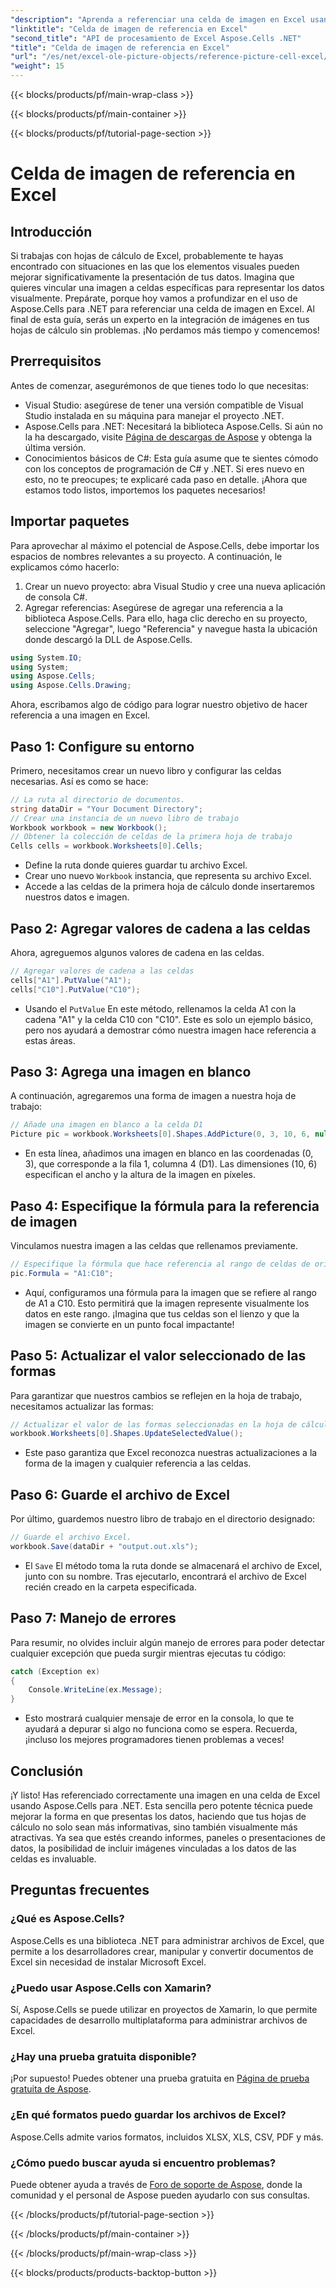 ```yaml
---
"description": "Aprenda a referenciar una celda de imagen en Excel usando Aspose.Cells para .NET con este tutorial paso a paso. Mejore sus hojas de cálculo."
"linktitle": "Celda de imagen de referencia en Excel"
"second_title": "API de procesamiento de Excel Aspose.Cells .NET"
"title": "Celda de imagen de referencia en Excel"
"url": "/es/net/excel-ole-picture-objects/reference-picture-cell-excel/"
"weight": 15
---
```


{{< blocks/products/pf/main-wrap-class >}}

{{< blocks/products/pf/main-container >}}

{{< blocks/products/pf/tutorial-page-section >}}

# Celda de imagen de referencia en Excel

## Introducción
Si trabajas con hojas de cálculo de Excel, probablemente te hayas encontrado con situaciones en las que los elementos visuales pueden mejorar significativamente la presentación de tus datos. Imagina que quieres vincular una imagen a celdas específicas para representar los datos visualmente. Prepárate, porque hoy vamos a profundizar en el uso de Aspose.Cells para .NET para referenciar una celda de imagen en Excel. Al final de esta guía, serás un experto en la integración de imágenes en tus hojas de cálculo sin problemas. ¡No perdamos más tiempo y comencemos!
## Prerrequisitos
Antes de comenzar, asegurémonos de que tienes todo lo que necesitas:
- Visual Studio: asegúrese de tener una versión compatible de Visual Studio instalada en su máquina para manejar el proyecto .NET.
- Aspose.Cells para .NET: Necesitará la biblioteca Aspose.Cells. Si aún no la ha descargado, visite [Página de descargas de Aspose](https://releases.aspose.com/cells/net/) y obtenga la última versión.
- Conocimientos básicos de C#: Esta guía asume que te sientes cómodo con los conceptos de programación de C# y .NET. Si eres nuevo en esto, no te preocupes; te explicaré cada paso en detalle.
¡Ahora que estamos todo listos, importemos los paquetes necesarios!
## Importar paquetes
Para aprovechar al máximo el potencial de Aspose.Cells, debe importar los espacios de nombres relevantes a su proyecto. A continuación, le explicamos cómo hacerlo:
1. Crear un nuevo proyecto: abra Visual Studio y cree una nueva aplicación de consola C#.
2. Agregar referencias: Asegúrese de agregar una referencia a la biblioteca Aspose.Cells. Para ello, haga clic derecho en su proyecto, seleccione "Agregar", luego "Referencia" y navegue hasta la ubicación donde descargó la DLL de Aspose.Cells.
```csharp
using System.IO;
using System;
using Aspose.Cells;
using Aspose.Cells.Drawing;
```
Ahora, escribamos algo de código para lograr nuestro objetivo de hacer referencia a una imagen en Excel.
## Paso 1: Configure su entorno
Primero, necesitamos crear un nuevo libro y configurar las celdas necesarias. Así es como se hace:
```csharp
// La ruta al directorio de documentos.
string dataDir = "Your Document Directory";
// Crear una instancia de un nuevo libro de trabajo
Workbook workbook = new Workbook();
// Obtener la colección de celdas de la primera hoja de trabajo
Cells cells = workbook.Worksheets[0].Cells;
```
 
- Define la ruta donde quieres guardar tu archivo Excel.
- Crear uno nuevo `Workbook` instancia, que representa su archivo Excel.
- Accede a las celdas de la primera hoja de cálculo donde insertaremos nuestros datos e imagen.
## Paso 2: Agregar valores de cadena a las celdas
Ahora, agreguemos algunos valores de cadena en las celdas. 
```csharp
// Agregar valores de cadena a las celdas
cells["A1"].PutValue("A1");
cells["C10"].PutValue("C10");
```
 
- Usando el `PutValue` En este método, rellenamos la celda A1 con la cadena "A1" y la celda C10 con "C10". Este es solo un ejemplo básico, pero nos ayudará a demostrar cómo nuestra imagen hace referencia a estas áreas.
## Paso 3: Agrega una imagen en blanco
A continuación, agregaremos una forma de imagen a nuestra hoja de trabajo:
```csharp
// Añade una imagen en blanco a la celda D1
Picture pic = workbook.Worksheets[0].Shapes.AddPicture(0, 3, 10, 6, null);
```
 
- En esta línea, añadimos una imagen en blanco en las coordenadas (0, 3), que corresponde a la fila 1, columna 4 (D1). Las dimensiones (10, 6) especifican el ancho y la altura de la imagen en píxeles.
## Paso 4: Especifique la fórmula para la referencia de imagen
Vinculamos nuestra imagen a las celdas que rellenamos previamente.
```csharp
// Especifique la fórmula que hace referencia al rango de celdas de origen
pic.Formula = "A1:C10";
```

- Aquí, configuramos una fórmula para la imagen que se refiere al rango de A1 a C10. Esto permitirá que la imagen represente visualmente los datos en este rango. ¡Imagina que tus celdas son el lienzo y que la imagen se convierte en un punto focal impactante!
## Paso 5: Actualizar el valor seleccionado de las formas
Para garantizar que nuestros cambios se reflejen en la hoja de trabajo, necesitamos actualizar las formas:
```csharp
// Actualizar el valor de las formas seleccionadas en la hoja de cálculo
workbook.Worksheets[0].Shapes.UpdateSelectedValue();
```

- Este paso garantiza que Excel reconozca nuestras actualizaciones a la forma de la imagen y cualquier referencia a las celdas.
## Paso 6: Guarde el archivo de Excel
Por último, guardemos nuestro libro de trabajo en el directorio designado:
```csharp
// Guarde el archivo Excel.
workbook.Save(dataDir + "output.out.xls");
```

- El `Save` El método toma la ruta donde se almacenará el archivo de Excel, junto con su nombre. Tras ejecutarlo, encontrará el archivo de Excel recién creado en la carpeta especificada.
## Paso 7: Manejo de errores
Para resumir, no olvides incluir algún manejo de errores para poder detectar cualquier excepción que pueda surgir mientras ejecutas tu código:
```csharp
catch (Exception ex)
{
    Console.WriteLine(ex.Message);
}
```

- Esto mostrará cualquier mensaje de error en la consola, lo que te ayudará a depurar si algo no funciona como se espera. Recuerda, ¡incluso los mejores programadores tienen problemas a veces!
## Conclusión
¡Y listo! Has referenciado correctamente una imagen en una celda de Excel usando Aspose.Cells para .NET. Esta sencilla pero potente técnica puede mejorar la forma en que presentas los datos, haciendo que tus hojas de cálculo no solo sean más informativas, sino también visualmente más atractivas. Ya sea que estés creando informes, paneles o presentaciones de datos, la posibilidad de incluir imágenes vinculadas a los datos de las celdas es invaluable.
## Preguntas frecuentes
### ¿Qué es Aspose.Cells?
Aspose.Cells es una biblioteca .NET para administrar archivos de Excel, que permite a los desarrolladores crear, manipular y convertir documentos de Excel sin necesidad de instalar Microsoft Excel.
### ¿Puedo usar Aspose.Cells con Xamarin?
Sí, Aspose.Cells se puede utilizar en proyectos de Xamarin, lo que permite capacidades de desarrollo multiplataforma para administrar archivos de Excel.
### ¿Hay una prueba gratuita disponible?
¡Por supuesto! Puedes obtener una prueba gratuita en [Página de prueba gratuita de Aspose](https://releases.aspose.com/).
### ¿En qué formatos puedo guardar los archivos de Excel?
Aspose.Cells admite varios formatos, incluidos XLSX, XLS, CSV, PDF y más.
### ¿Cómo puedo buscar ayuda si encuentro problemas?
Puede obtener ayuda a través de [Foro de soporte de Aspose](https://forum.aspose.com/c/cells/9), donde la comunidad y el personal de Aspose pueden ayudarlo con sus consultas.

{{< /blocks/products/pf/tutorial-page-section >}}

{{< /blocks/products/pf/main-container >}}

{{< /blocks/products/pf/main-wrap-class >}}

{{< blocks/products/products-backtop-button >}}